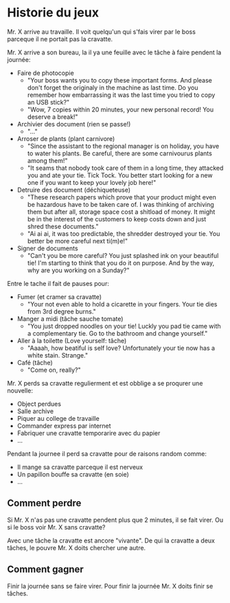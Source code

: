 # Historie du jeux

Mr. X arrive au travaille.
Il voit quelqu'un qui s'fais virer par le boss parceque il ne portait pas la cravatte.

Mr. X arrive a son bureau, la il ya une feuille avec le tâche à faire pendent la journée:

- Faire de photocopie
  - "Your boss wants you to copy these important forms. And please don't forget the originaly in the machine as last time. Do you remember how embarrassing it was the last time you tried to copy an USB stick?"
  - "Wow, 7 copies within 20 minutes, your new personal record! You deserve a break!"
- Archivier des document (rien se passe!)
  - "..."
- Arroser de plants (plant carnivore)
  - "Since the assistant to the regional manager is on holiday, you have to water his plants. Be careful, there are some carnivourus plants among them!" 
  - "It seams that nobody took care of them in a long time, they attacked you and ate your tie. Tick Tock. You better start looking for a new one if you want to keep your lovely job here!"
- Detruire des document (déchiqueteuse)
  - "These research papers which prove that your product might even be hazardous have to be taken care of. I was thinking of archiving them but after all, storage space cost a shitload of money. It might be in the interest of the customers to keep costs down and just shred these documents."
  - "Ai ai ai, it was too predictable, the shredder destroyed your tie. You better be more careful next ti(m)e!"
- Signer de documents
  - "Can't you be more careful? You just splashed ink on your beautiful tie! I'm starting to think that you do it on purpose. And by the way, why are you working on a Sunday?"

Entre le tache il fait de pauses pour:
- Fumer (et cramer sa cravatte)
  - "Your not even able to hold a cicarette in your fingers. Your tie dies from 3rd degree burns."
- Manger a midi (tâche sauche tomate)
  - "You just dropped noodles on your tie! Luckly you pad tie came with a complementary tie. Go to the bathroom and change yourself."
- Aller à la toilette (Love yourself: tâche)
  - "Aaaah, how beatiful is self love? Unfortunately your tie now has a white stain. Strange."
- Café (tâche)
  - "Come on, really?"

Mr. X perds sa cravatte regulierment et est obblige a se proqurer une nouvelle:
- Object perdues
- Salle archive
- Piquer au college de travaille
- Commander express par internet
- Fabriquer une cravatte temporarire avec du papier
- ...

Pendant la journee il perd sa cravatte pour de raisons random comme:

- Il mange sa cravatte parceque il est nerveux
- Un papillon bouffe sa cravatte (en soie)
- ...

## Comment perdre

Si Mr. X n'as pas une cravatte pendent plus que 2 minutes,
il se fait virer. Ou si le boss voir Mr. X sans cravatte?

Avec une tâche la cravatte est ancore "vivante". De qui la cravatte a deux tâches, le pouvre Mr. X doits chercher une autre.

## Comment gagner

Finir la journée sans se faire virer. Pour finir la journée Mr. X doits finir se tâches.

